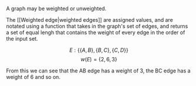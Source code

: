 A graph may be weighted or unweighted.

The [[Weighted edge|weighted edges]] are assigned values, and are notated using a function that takes in the graph's set of edges, and returns a set of equal lengh that contains the weight of every edge in the order of the input set.

$$
E : \{\{A,B\}, \{B,C\} , \{C,D\}\}
$$
$$
w(E) = \{2,6,3\}
$$

From this we can see that the AB edge has a weight of 3, the BC edge has a weight of 6 and so on.